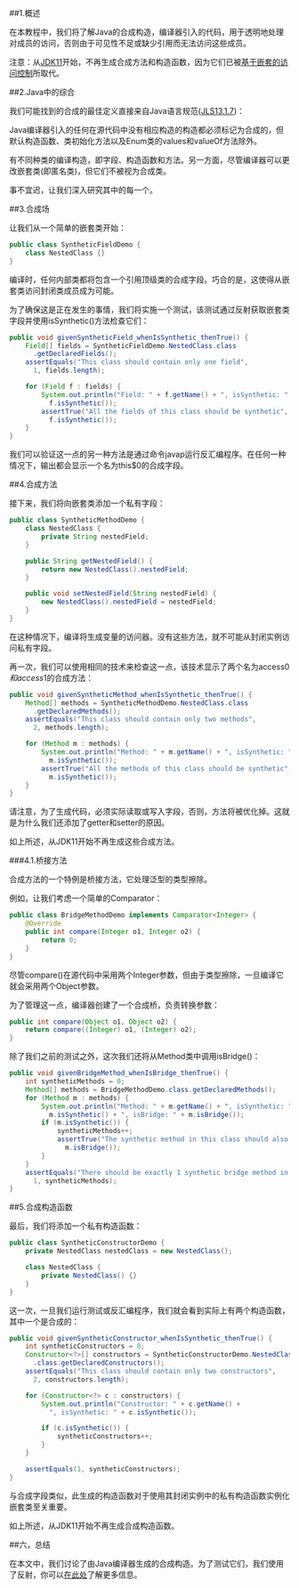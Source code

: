 ##1.概述

在本教程中，我们将了解Java的合成构造，编译器引入的代码，用于透明地处理对成员的访问，否则由于可见性不足或缺少引用而无法访问这些成员。

注意：从[JDK11](https://openjdk.java.net/jeps/181)开始，不再生成合成方法和构造函数，因为它们已被[基于嵌套的访问控制](https://www.baeldung.com/java-nest-based-access-control)所取代。

##2.Java中的综合

我们可能找到的合成的最佳定义直接来自Java语言规范([JLS13.1.7](https://docs.oracle.com/javase/specs/jls/se8/html/jls-13.html))：

Java编译器引入的任何在源代码中没有相应构造的构造都必须标记为合成的，但默认构造函数、类初始化方法以及Enum类的values和valueOf方法除外。

有不同种类的编译构造，即字段、构造函数和方法。另一方面，尽管编译器可以更改嵌套类(即匿名类)，但它们不被视为合成类。

事不宜迟，让我们深入研究其中的每一个。

##3.合成场

让我们从一个简单的嵌套类开始：

```java
public class SyntheticFieldDemo {
    class NestedClass {}
}
```

编译时，任何内部类都将包含一个引用顶级类的合成字段。巧合的是，这使得从嵌套类访问封闭类成员成为可能。

为了确保这是正在发生的事情，我们将实施一个测试，该测试通过反射获取嵌套类字段并使用isSynthetic()方法检查它们：

```java
public void givenSyntheticField_whenIsSynthetic_thenTrue() {
    Field[] fields = SyntheticFieldDemo.NestedClass.class
      .getDeclaredFields();
    assertEquals("This class should contain only one field",
      1, fields.length);

    for (Field f : fields) {
        System.out.println("Field: " + f.getName() + ", isSynthetic: " +
          f.isSynthetic());
        assertTrue("All the fields of this class should be synthetic", 
          f.isSynthetic());
    }
}
```

我们可以验证这一点的另一种方法是通过命令javap运行反汇编程序。在任何一种情况下，输出都会显示一个名为this$0的合成字段。

##4.合成方法

接下来，我们将向嵌套类添加一个私有字段：

```java
public class SyntheticMethodDemo {
    class NestedClass {
        private String nestedField;
    }

    public String getNestedField() {
        return new NestedClass().nestedField;
    }

    public void setNestedField(String nestedField) {
        new NestedClass().nestedField = nestedField;
    }
}
```

在这种情况下，编译将生成变量的访问器。没有这些方法，就不可能从封闭实例访问私有字段。

再一次，我们可以使用相同的技术来检查这一点，该技术显示了两个名为access$0和access$1的合成方法：

```java
public void givenSyntheticMethod_whenIsSynthetic_thenTrue() {
    Method[] methods = SyntheticMethodDemo.NestedClass.class
      .getDeclaredMethods();
    assertEquals("This class should contain only two methods",
      2, methods.length);

    for (Method m : methods) {
        System.out.println("Method: " + m.getName() + ", isSynthetic: " +
          m.isSynthetic());
        assertTrue("All the methods of this class should be synthetic",
          m.isSynthetic());
    }
}
```

请注意，为了生成代码，必须实际读取或写入字段，否则，方法将被优化掉。这就是为什么我们还添加了getter和setter的原因。

如上所述，从JDK11开始不再生成这些合成方法。

###4.1.桥接方法

合成方法的一个特例是桥接方法，它处理泛型的类型擦除。

例如，让我们考虑一个简单的Comparator：

```java
public class BridgeMethodDemo implements Comparator<Integer> {
    @Override
    public int compare(Integer o1, Integer o2) {
        return 0;
    }
}
```

尽管compare()在源代码中采用两个Integer参数，但由于类型擦除，一旦编译它就会采用两个Object参数。

为了管理这一点，编译器创建了一个合成桥，负责转换参数：

```java
public int compare(Object o1, Object o2) {
    return compare((Integer) o1, (Integer) o2);
}
```

除了我们之前的测试之外，这次我们还将从Method类中调用isBridge()：

```java
public void givenBridgeMethod_whenIsBridge_thenTrue() {
    int syntheticMethods = 0;
    Method[] methods = BridgeMethodDemo.class.getDeclaredMethods();
    for (Method m : methods) {
        System.out.println("Method: " + m.getName() + ", isSynthetic: " +
          m.isSynthetic() + ", isBridge: " + m.isBridge());
        if (m.isSynthetic()) {
            syntheticMethods++;
            assertTrue("The synthetic method in this class should also be a bridge method",
              m.isBridge());
        }
    }
    assertEquals("There should be exactly 1 synthetic bridge method in this class",
      1, syntheticMethods);
}
```

##5.合成构造函数

最后，我们将添加一个私有构造函数：

```java
public class SyntheticConstructorDemo {
    private NestedClass nestedClass = new NestedClass();

    class NestedClass {
        private NestedClass() {}
    }
}
```

这一次，一旦我们运行测试或反汇编程序，我们就会看到实际上有两个构造函数，其中一个是合成的：

```java
public void givenSyntheticConstructor_whenIsSynthetic_thenTrue() {
    int syntheticConstructors = 0;
    Constructor<?>[] constructors = SyntheticConstructorDemo.NestedClass
      .class.getDeclaredConstructors();
    assertEquals("This class should contain only two constructors",
      2, constructors.length);

    for (Constructor<?> c : constructors) {
        System.out.println("Constructor: " + c.getName() +
          ", isSynthetic: " + c.isSynthetic());

        if (c.isSynthetic()) {
            syntheticConstructors++;
        }
    }

    assertEquals(1, syntheticConstructors);
}
```

与合成字段类似，此生成的构造函数对于使用其封闭实例中的私有构造函数实例化嵌套类至关重要。

如上所述，从JDK11开始不再生成合成构造函数。

##六，总结

在本文中，我们讨论了由Java编译器生成的合成构造。为了测试它们，我们使用了反射，你可以[在此处](https://www.baeldung.com/java-reflection)了解更多信息。